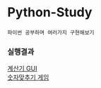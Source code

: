 # Python-Study

```
파이썬 공부하며 여러가지 구현해보기
```


### 실행결과
[계산기 GUI](https://blog.naver.com/yas7745/222972310589) <br>
[숫자맞추기 게임](https://blog.naver.com/yas7745/222984566237)
